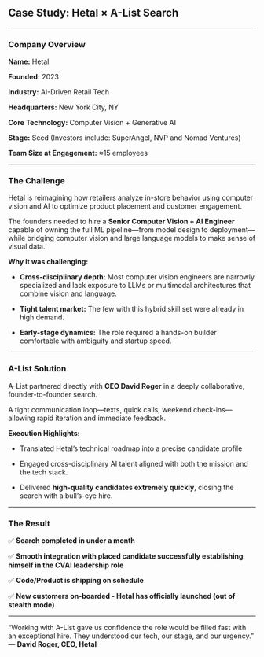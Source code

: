 ## **Case Study: Hetal × A-List Search**

---

### **Company Overview**

**Name:** Hetal

**Founded:** 2023

**Industry:** AI-Driven Retail Tech

**Headquarters:** New York City, NY

**Core Technology:** Computer Vision \+ Generative AI

**Stage:** Seed (Investors include: SuperAngel, NVP and Nomad Ventures)

**Team Size at Engagement:** ≈15 employees

---

### **The Challenge**

Hetal is reimagining how retailers analyze in-store behavior using computer vision and AI to optimize product placement and customer engagement.

The founders needed to hire a **Senior Computer Vision \+ AI Engineer** capable of owning the full ML pipeline—from model design to deployment—while bridging computer vision and large language models to make sense of visual data.

**Why it was challenging:**

* **Cross-disciplinary depth:** Most computer vision engineers are narrowly specialized and lack exposure to LLMs or multimodal architectures that combine vision and language.

* **Tight talent market:** The few with this hybrid skill set were already in high demand.

* **Early-stage dynamics:** The role required a hands-on builder comfortable with ambiguity and startup speed.

---

### **A-List Solution**

A-List partnered directly with **CEO David Roger** in a deeply collaborative, founder-to-founder search.

A tight communication loop—texts, quick calls, weekend check-ins—allowing rapid iteration and immediate feedback.

**Execution Highlights:**

* Translated Hetal’s technical roadmap into a precise candidate profile

* Engaged cross-disciplinary AI talent aligned with both the mission and the tech stack.

* Delivered **high-quality candidates extremely quickly**, closing the search with a bull’s-eye hire.

---

### **The Result**

✅ **Search completed in under a month**

✅ **Smooth integration with placed candidate successfully establishing himself in the CVAI leadership role** 

✅ **Code/Product is shipping on schedule**

✅ **New customers on-boarded \- Hetal has officially launched (out of stealth mode)**

---

“Working with A-List gave us confidence the role would be filled fast with an exceptional hire. They understood our tech, our stage, and our urgency.”  
— **David Roger, CEO, Hetal**  
